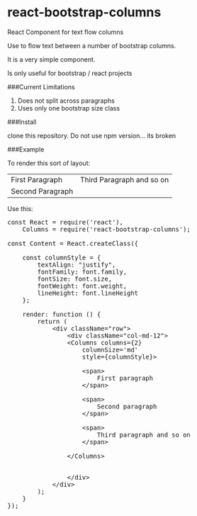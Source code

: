 # react-bootstrap-columns
React Component for text flow columns

Use to flow text between a number of bootstrap columns.

It is a very simple component.

Is only useful for bootstrap / react projects

###Current Limitations

1. Does not split across paragraphs
2. Uses only one bootstrap size class

###Install

clone this repository. Do not use npm version... its broken


###Example

To render this sort of layout:

<table>
<tbody>
    <tr>
        <td>First Paragraph</td>
        <td>Third Paragraph and so on</td>
    </tr>
    <tr>
        <td>Second Paragraph</td>
    </tr>
</tbody>
</table>

Use this:

<pre>
const React = require('react'),
    Columns = require('react-bootstrap-columns');

const Content = React.createClass({

    const columnStyle = {
        textAlign: "justify",
        fontFamily: font.family,
        fontSize: font.size,
        fontWeight: font.weight,
        lineHeight: font.lineHeight
    };

    render: function () {
        return (
            &lt;div className="row"&gt;
                &lt;div className="col-md-12"&gt;
                &lt;Columns columns={2}
                    columnSize='md'
                    style={columnStyle}&gt;
                
                    &lt;span&gt;
                        First paragraph
                    &lt;/span&gt;
                    
                    &lt;span&gt;
                        Second paragraph
                    &lt;/span&gt;
                    
                    &lt;span&gt;
                        Third paragraph and so on
                    &lt;/span&gt;
                    
                &lt;/Columns&gt;

               
                &lt;/div&gt;
            &lt;/div&gt;
        );
    }
});
</pre>


